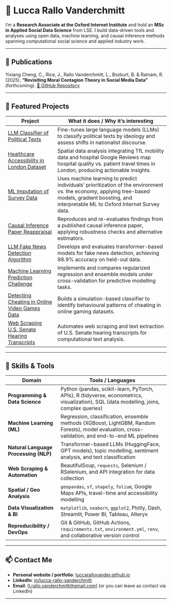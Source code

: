 # 👋 Lucca Rallo Vanderchmitt

I’m a **Research Associate at the Oxford Internet Institute** and hold an **MSc in Applied Social Data Science** from LSE. I build data-driven tools and analyses using open data, machine learning, and causal inference methods spanning computational social science and applied industry work.

---

## 🔬 Publications

Yixiang Cheng, C., Rice, J., Rallo Vanderchmitt, L., Bozkurt, B. & Ratnam, R. (2025), **“Revisiting Moral Contagion Theory in Social Media Data”** (forthcoming).
[🔗 GitHub Repository](https://github.com/luccarallovander/Revisiting-Moral-Contagion-Theory-in-Social-Media-Data)

---


## 🚀 Featured Projects

| Project | What it does / Why it’s interesting |
|---|---|
| [LLM Classifier of Political Texts](https://github.com/luccarallovander/LLM-Classifier-of-Political-Texts) | Fine-tunes large language models (LLMs) to classify political texts by ideology and assess shifts in nationalist discourse. |
| [Healthcare Accessibility in London Dataset](https://github.com/luccarallovander/Healthcare-Accessibility-in-London-Dataset) | Spatial data analysis integrating TfL mobility data and hospital Google Reviews map hospital quality vs. patient travel times in London, producing actionable insights. |
| [ML Imputation of Survey Data](https://github.com/luccarallovander/Predicting-AI-Adoption-from-Survey-Data) | Uses machine learning to predict individuals’ prioritization of the environment vs. the economy, applying tree-based models, gradient boosting, and interpretable ML to Oxford Internet Survey data. |
| [Causal Inference Paper Reappraisal](https://github.com/luccarallovander/Causal-Inference-Paper-Reappraisal) | Reproduces and re-evaluates findings from a published causal inference paper, applying robustness checks and alternative estimators. |
| [LLM Fake News Detection Algorithm](https://github.com/luccarallovander/LLM-Fake-News-Detection-Algorithm) | Develops and evaluates transformer-based models for fake news detection, achieving 98.9% accuracy on held-out data. |
| [Machine Learning Prediction Challenge](https://github.com/luccarallovander/Machine-Learning-Prediction-Challenge) | Implements and compares regularized regression and ensemble models under cross-validation for predictive modelling tasks. |
| [Detecting Cheating in Online Video Games Data](https://github.com/luccarallovander/Detecting-Cheating-in-Online-Video-Games-Data) | Builds a simulation-based classifier to identify behavioural patterns of cheating in online gaming datasets. |
| [Web Scraping U.S. Senate Hearing Transcripts](https://github.com/luccarallovander/Web-Scraping-Project-U.S.-Senate-Hearing-Transcripts) | Automates web scraping and text extraction of U.S. Senate hearing transcripts for computational text analysis. |


---

## 🧠 Skills & Tools

| Domain | Tools / Languages |
|---|---|
| **Programming & Data Science** | Python (pandas, scikit-learn, PyTorch, APIs), R (tidyverse, econometrics, visualization), SQL (data modelling, joins, complex queries) |
| **Machine Learning (ML)** | Regression, classification, ensemble methods (XGBoost, LightGBM, Random Forests), model evaluation, cross-validation, and end-to-end ML pipelines |
| **Natural Language Processing (NLP)** | Transformer-based LLMs (HuggingFace, GPT models), topic modelling, sentiment analysis, and text classification |
| **Web Scraping & Automation** | BeautifulSoup, `requests`, Selenium / RSelenium, and API integration for data collection |
| **Spatial / Geo Analysis** | `geopandas`, `sf`, `shapely`, `folium`, Google Maps APIs, travel-time and accessibility modelling |
| **Data Visualization & BI** | `matplotlib`, `seaborn`, `ggplot2`, Plotly, Dash, Streamlit, Power BI, Tableau, Alteryx |
| **Reproducibility / DevOps** | Git & GitHub, GitHub Actions, `requirements.txt`, `environment.yml`, `renv`, and collaborative version control |

---


## 📫 Contact Me

- **Personal website / portfolio**: [luccarallovander.github.io](https://luccarallovander.github.io)  
- **LinkedIn**: [in/lucca-rallo-vanderchmitt](https://www.linkedin.com/in/lucca-rallo-vanderchmitt)  
- **Email**: [l.rallo.vanderchmitt@gmail.com] (or you can leave as contact via LinkedIn)

---


